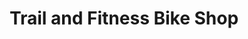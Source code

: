 ---
title: "Trail and Fitness Bike Shop"
url: /nashville-davidson/trail-and-fitness-bike-shop/
shop: bicycle
---